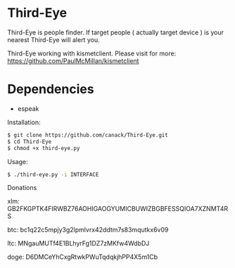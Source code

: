 # Third-Eye
Third-Eye is people finder. If target people ( actually target device ) is your nearest Third-Eye will alert you.

Third-Eye working with kismetclient.
Please visit for more: https://github.com/PaulMcMillan/kismetclient

# Dependencies
 - espeak

Installation:
```sh
$ git clone https://github.com/canack/Third-Eye.git
$ cd Third-Eye
$ chmod +x third-eye.py
```

Usage:
```sh
$ ./third-eye.py -i INTERFACE
```


Donations

xlm:
GB2FKGPTK4FIRWBZ76AOHIGAOGYUMICBUWIZBGBFESSQIOA7XZNMT4RS

btc:
bc1q22c5mpjy3g2lpmlvrx42ddtm7s83mqutkx6v09

ltc:
MNgauMUTf4E1BLhyrFg1DZ7zMKfw4WdbDJ

doge:
D6DMCeYhCxgRtwkPWuTqdqkjhPP4X5m1Cb
